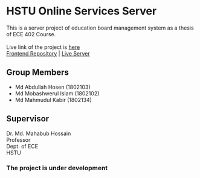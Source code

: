 # HSTU Online Services Server

This is a server project of education board management system as a thesis of ECE 402 Course. <br/><br/>
Live link of the project is [here](https://hstu-online.web.app) <br/>
[Frontend Repository](https://github.com/abdullahhosenakash/hstu-online-services-client) | [Live Server](https://hstu-online-services-server.onrender.com)

## Group Members

- Md Abdullah Hosen (1802103)
- Md Mobashwerul Islam (1802102)
- Md Mahmudul Kabir (1802134)

## Supervisor

Dr. Md. Mahabub Hossain <br/>
Professor <br/>
Dept. of ECE <br/>
HSTU

### The project is under development
